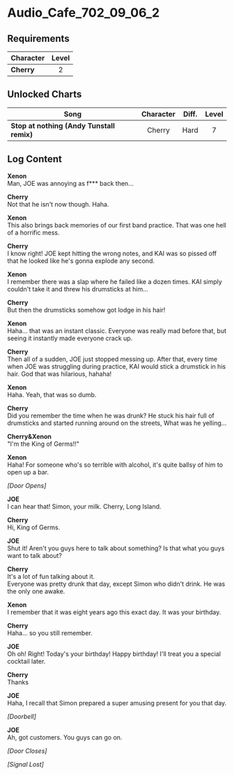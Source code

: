 # Audio_Cafe_702_09_06_2
## Requirements
|Character |Level|
|----------|:---:|
|**Cherry**|  2  |

## Unlocked Charts
|                  Song                   |Character|Diff.|Level|
|-----------------------------------------|:-------:|:---:|:---:|
|**Stop at nothing (Andy Tunstall remix)**| Cherry  |Hard |  7  |

## Log Content
**Xenon**<br>
Man, JOE was annoying as f\*\*\* back then...

**Cherry**<br>
Not that he isn't now though. Haha.

**Xenon**<br>
This also brings back memories of our first band practice. That was one hell of a horrific mess.

**Cherry**<br>
I know right! JOE kept hitting the wrong notes, and KAI was so pissed off that he looked like he's gonna explode any second.

**Xenon**<br>
I remember there was a slap where he failed like a dozen times. KAI simply couldn't take it and threw his drumsticks at him...

**Cherry**<br>
But then the drumsticks somehow got lodge in his hair!

**Xenon**<br>
Haha... that was an instant classic. Everyone was really mad before that, but seeing it instantly made everyone crack up.

**Cherry**<br>
Then all of a sudden, JOE just stopped messing up. After that, every time when JOE was struggling during practice, KAI would stick a drumstick in his hair. God that was hilarious, hahaha!

**Xenon**<br>
Haha. Yeah, that was so dumb.

**Cherry**<br>
Did you remember the time when he was drunk? He stuck his hair full of drumsticks and started running around on the streets, What was he yelling...

**Cherry&Xenon**<br>
"I'm the King of Germs!!"

**Xenon**<br>
Haha! For someone who's so terrible with alcohol, it's quite ballsy of him to open up a bar.

*\[Door Opens\]*

**JOE**<br>
I can hear that! Simon, your milk. Cherry, Long Island.

**Cherry**<br>
Hi, King of Germs.

**JOE**<br>
Shut it! Aren't you guys here to talk about something? Is that what you guys want to talk about?

**Cherry**<br>
It's a lot of fun talking about it.<br>
Everyone was pretty drunk that day, except Simon who didn't drink. He was the only one awake.

**Xenon**<br>
I remember that it was eight years ago this exact day. It was your birthday.

**Cherry**<br>
Haha... so you still remember.

**JOE**<br>
Oh oh! Right! Today's your birthday! Happy birthday! I'll treat you a special cocktail later.

**Cherry**<br>
Thanks

**JOE**<br>
Haha, I recall that Simon prepared a super amusing present for you that day.

*\[Doorbell\]*

**JOE**<br>
Ah, got customers. You guys can go on.

*\[Door Closes\]*

*[Signal Lost]*
